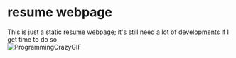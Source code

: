# resume webpage
This is just a static resume webpage; it's still need a lot of developments if I get time to do so    
![ProgrammingCrazyGIF](https://github.com/Mu7med/resume/assets/20521095/ba4bac90-f828-4ff5-a95a-9a7dceb3d053)
